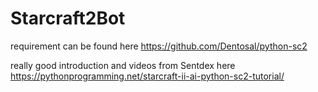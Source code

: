 # Starcraft2Bot

requirement can be found here https://github.com/Dentosal/python-sc2

really good introduction and videos from Sentdex here
https://pythonprogramming.net/starcraft-ii-ai-python-sc2-tutorial/
